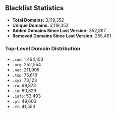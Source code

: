 ## Blacklist Statistics

- **Total Domains:** 3,119,352
- **Unique Domains:** 3,119,352
- **Added Domains Since Last Version:** 352,897
- **Removed Domains Since Last Version:** 255,461

### Top-Level Domain Distribution

-  `.com`: 1,494,103
-  `.org`: 252,554
-  `.net`: 211,905
-  `.top`: 75,618
-  `.xyz`: 73,123
-  `.ru`: 69,873
-  `.io`: 60,829
-  `.info`: 53,493
-  `.pl`: 49,603
-  `.fr`: 41,553
